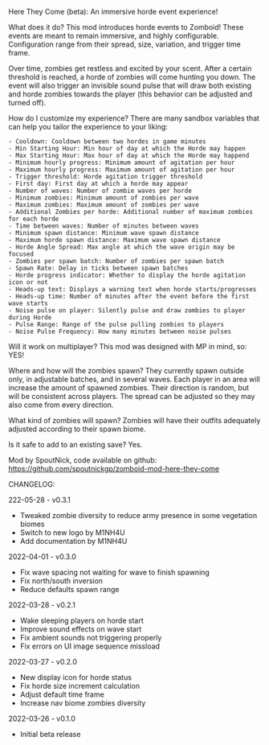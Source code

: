 Here They Come (beta): An immersive horde event experience!

What does it do?
This mod introduces horde events to Zomboid! These events are meant to remain immersive, and highly configurable.
Configuration range from their spread, size, variation, and trigger time frame.

Over time, zombies get restless and excited by your scent. After a certain threshold is reached, a horde of zombies will come hunting you down.
The event will also trigger an invisible sound pulse that will draw both existing and horde zombies towards the player (this behavior can be adjusted and turned off).

How do I customize my experience?
There are many sandbox variables that can help you tailor the experience to your liking:
	
    - Cooldown: Cooldown between two hordes in game minutes
	- Min Starting Hour: Min hour of day at which the Horde may happen
    - Max Starting Hour: Max hour of day at which the Horde may happend
    - Minimum hourly progress: Minimum amount of agitation per hour
    - Maximum hourly progress: Maximum amount of agitation per hour
    - Trigger threshold: Horde agitation trigger threshold
    - First day: First day at which a horde may appear
    - Number of waves: Number of zombie waves per horde
    - Minimum zombies: Minimum amount of zombies per wave
    - Maximum zombies: Maximum amount of zombies per wave
    - Additional Zombies per horde: Additional number of maximum zombies for each horde
    - Time between waves: Number of minutes between waves
    - Minimum spawn distance: Minimum wave spawn distance
    - Maximum horde spawn distance: Maximum wave spawn distance
    - Horde Angle Spread: Max angle at which the wave origin may be focused
    - Zombies per spawn batch: Number of zombies per spawn batch
    - Spawn Rate: Delay in ticks between spawn batches
    - Horde progress indicator: Whether to display the horde agitation icon or not
    - Heads-up text: Displays a warning text when horde starts/progresses
    - Heads-up time: Number of minutes after the event before the first wave starts
    - Noise pulse on player: Silently pulse and draw zombies to player during Horde
    - Pulse Range: Range of the pulse pulling zombies to players
    - Noise Pulse Frequency: How many minutes between noise pulses

Will it work on multiplayer?
This mod was designed with MP in mind, so: YES!

Where and how will the zombies spawn?
They currently spawn outside only, in adjustable batches, and in several waves. Each player in an area will increase the amount of spawned zombies. Their direction is random, but will be consistent across players. The spread can be adjusted so they may also come from every direction.

What kind of zombies will spawn?
Zombies will have their outfits adequately adjusted according to their spawn biome.

Is it safe to add to an existing save?
Yes.

Mod by SpoutNick, code available on github: https://github.com/spoutnickgp/zomboid-mod-here-they-come

CHANGELOG:

222-05-28 - v0.3.1
- Tweaked zombie diversity to reduce army presence in some vegetation biomes
- Switch to new logo by M1NH4U
- Add documentation by M1NH4U

2022-04-01 - v0.3.0
- Fix wave spacing not waiting for wave to finish spawning
- Fix north/south inversion
- Reduce defaults spawn range

2022-03-28 - v0.2.1
- Wake sleeping players on horde start
- Improve sound effects on wave start
- Fix ambient sounds not triggering properly
- Fix errors on UI image sequence missload

2022-03-27 - v0.2.0
- New display icon for horde status
- Fix horde size increment calculation
- Adjust default time frame
- Increase nav biome zombies diversity

2022-03-26 - v0.1.0
- Initial beta release